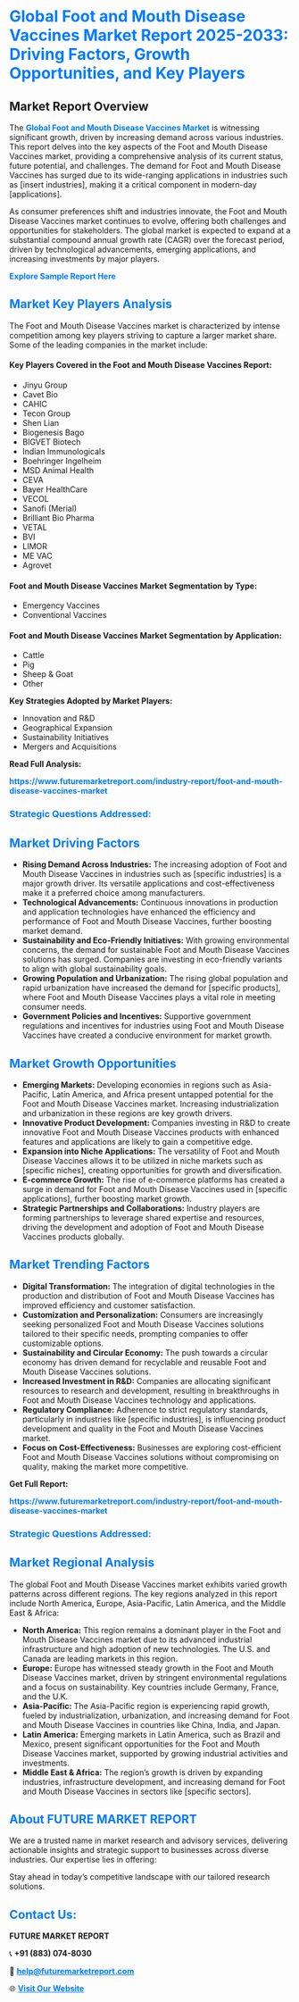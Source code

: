 <h1 style="color: #007BFF;">Global Foot and Mouth Disease Vaccines Market Report 2025-2033: Driving Factors, Growth Opportunities, and Key Players</h1>

<section id="overview">
<h2>Market Report Overview</h2>
<p>The <a href="https://www.futuremarketreport.com/industry-report/foot-and-mouth-disease-vaccines-market" style="color: #007BFF; text-decoration: none;"><strong>Global Foot and Mouth Disease Vaccines Market</strong></a> is witnessing significant growth, driven by increasing demand across various industries. This report delves into the key aspects of the Foot and Mouth Disease Vaccines market, providing a comprehensive analysis of its current status, future potential, and challenges. The demand for Foot and Mouth Disease Vaccines has surged due to its wide-ranging applications in industries such as [insert industries], making it a critical component in modern-day [applications].</p>
<p>As consumer preferences shift and industries innovate, the Foot and Mouth Disease Vaccines market continues to evolve, offering both challenges and opportunities for stakeholders. The global market is expected to expand at a substantial compound annual growth rate (CAGR) over the forecast period, driven by technological advancements, emerging applications, and increasing investments by major players.</p>
</section>

<section id="overview">
<p><a href="https://www.futuremarketreport.com/request-sample/reportId=51544" style="color: #007BFF; text-decoration: none;"><strong>Explore Sample Report Here</strong></a></p>
</section>

<section id="key-players">
<h2 style="color: #007BFF;">Market Key Players Analysis</h2>
<p>The Foot and Mouth Disease Vaccines market is characterized by intense competition among key players striving to capture a larger market share. Some of the leading companies in the market include:</p>
<h4>Key Players Covered in the Foot and Mouth Disease Vaccines Report:</h4>
<ul><li>Jinyu Group</li><li>Cavet Bio</li><li>CAHIC</li><li>Tecon Group</li><li>Shen Lian</li><li>Biogenesis Bago</li><li>BIGVET Biotech</li><li>Indian Immunologicals</li><li>Boehringer Ingelheim</li><li>MSD Animal Health</li><li>CEVA</li><li>Bayer HealthCare</li><li>VECOL</li><li>Sanofi (Merial)</li><li>Brilliant Bio Pharma</li><li>VETAL</li><li>BVI</li><li>LIMOR</li><li>ME VAC</li><li>Agrovet</li></ul>
<h4>Foot and Mouth Disease Vaccines Market Segmentation by Type:</h4>
<ul><li>Emergency Vaccines</li><li>Conventional Vaccines</li></ul>

<h4>Foot and Mouth Disease Vaccines Market Segmentation by Application:</h4>
<ul><li>Cattle</li><li>Pig</li><li>Sheep &amp; Goat</li><li>Other</li></ul>
<p><strong>Key Strategies Adopted by Market Players:</strong></p>
<ul>
<li>Innovation and R&D</li>
<li>Geographical Expansion</li>
<li>Sustainability Initiatives</li>
<li>Mergers and Acquisitions</li>
</ul>
</section>

<section>
<p><strong>Read Full Analysis: </strong></p><a href="https://www.futuremarketreport.com/industry-report/foot-and-mouth-disease-vaccines-market" style="color: #007BFF; text-decoration: none;"><strong>https://www.futuremarketreport.com/industry-report/foot-and-mouth-disease-vaccines-market</strong></a>
<h3 style="color: #007BFF;">Strategic Questions Addressed:</h3>
</section>

<section id="driving-factors">
<h2 style="color: #007BFF;">Market Driving Factors</h2>
<ul>
<li><strong>Rising Demand Across Industries:</strong> The increasing adoption of Foot and Mouth Disease Vaccines in industries such as [specific industries] is a major growth driver. Its versatile applications and cost-effectiveness make it a preferred choice among manufacturers.</li>
<li><strong>Technological Advancements:</strong> Continuous innovations in production and application technologies have enhanced the efficiency and performance of Foot and Mouth Disease Vaccines, further boosting market demand.</li>
<li><strong>Sustainability and Eco-Friendly Initiatives:</strong> With growing environmental concerns, the demand for sustainable Foot and Mouth Disease Vaccines solutions has surged. Companies are investing in eco-friendly variants to align with global sustainability goals.</li>
<li><strong>Growing Population and Urbanization:</strong> The rising global population and rapid urbanization have increased the demand for [specific products], where Foot and Mouth Disease Vaccines plays a vital role in meeting consumer needs.</li>
<li><strong>Government Policies and Incentives:</strong> Supportive government regulations and incentives for industries using Foot and Mouth Disease Vaccines have created a conducive environment for market growth.</li>
</ul>
</section>

<section id="growth-opportunities">
<h2 style="color: #007BFF;">Market Growth Opportunities</h2>
<ul>
<li><strong>Emerging Markets:</strong> Developing economies in regions such as Asia-Pacific, Latin America, and Africa present untapped potential for the Foot and Mouth Disease Vaccines market. Increasing industrialization and urbanization in these regions are key growth drivers.</li>
<li><strong>Innovative Product Development:</strong> Companies investing in R&D to create innovative Foot and Mouth Disease Vaccines products with enhanced features and applications are likely to gain a competitive edge.</li>
<li><strong>Expansion into Niche Applications:</strong> The versatility of Foot and Mouth Disease Vaccines allows it to be utilized in niche markets such as [specific niches], creating opportunities for growth and diversification.</li>
<li><strong>E-commerce Growth:</strong> The rise of e-commerce platforms has created a surge in demand for Foot and Mouth Disease Vaccines used in [specific applications], further boosting market growth.</li>
<li><strong>Strategic Partnerships and Collaborations:</strong> Industry players are forming partnerships to leverage shared expertise and resources, driving the development and adoption of Foot and Mouth Disease Vaccines products globally.</li>
</ul>
</section>

<section id="trending-factors">
<h2 style="color: #007BFF;">Market Trending Factors</h2>
<ul>
<li><strong>Digital Transformation:</strong> The integration of digital technologies in the production and distribution of Foot and Mouth Disease Vaccines has improved efficiency and customer satisfaction.</li>
<li><strong>Customization and Personalization:</strong> Consumers are increasingly seeking personalized Foot and Mouth Disease Vaccines solutions tailored to their specific needs, prompting companies to offer customizable options.</li>
<li><strong>Sustainability and Circular Economy:</strong> The push towards a circular economy has driven demand for recyclable and reusable Foot and Mouth Disease Vaccines solutions.</li>
<li><strong>Increased Investment in R&D:</strong> Companies are allocating significant resources to research and development, resulting in breakthroughs in Foot and Mouth Disease Vaccines technology and applications.</li>
<li><strong>Regulatory Compliance:</strong> Adherence to strict regulatory standards, particularly in industries like [specific industries], is influencing product development and quality in the Foot and Mouth Disease Vaccines market.</li>
<li><strong>Focus on Cost-Effectiveness:</strong> Businesses are exploring cost-efficient Foot and Mouth Disease Vaccines solutions without compromising on quality, making the market more competitive.</li>
</ul>
</section>

<section>
<p><strong>Get Full Report: </strong></p><a href="https://www.futuremarketreport.com/industry-report/foot-and-mouth-disease-vaccines-market" style="color: #007BFF; text-decoration: none;"><strong>https://www.futuremarketreport.com/industry-report/foot-and-mouth-disease-vaccines-market</strong></a>
<h3 style="color: #007BFF;">Strategic Questions Addressed:</h3>
</section>


<section id="regional-analysis">
<h2 style="color: #007BFF;">Market Regional Analysis</h2>
<p>The global Foot and Mouth Disease Vaccines market exhibits varied growth patterns across different regions. The key regions analyzed in this report include North America, Europe, Asia-Pacific, Latin America, and the Middle East & Africa:</p>
<ul>
<li><strong>North America:</strong> This region remains a dominant player in the Foot and Mouth Disease Vaccines market due to its advanced industrial infrastructure and high adoption of new technologies. The U.S. and Canada are leading markets in this region.</li>
<li><strong>Europe:</strong> Europe has witnessed steady growth in the Foot and Mouth Disease Vaccines market, driven by stringent environmental regulations and a focus on sustainability. Key countries include Germany, France, and the U.K.</li>
<li><strong>Asia-Pacific:</strong> The Asia-Pacific region is experiencing rapid growth, fueled by industrialization, urbanization, and increasing demand for Foot and Mouth Disease Vaccines in countries like China, India, and Japan.</li>
<li><strong>Latin America:</strong> Emerging markets in Latin America, such as Brazil and Mexico, present significant opportunities for the Foot and Mouth Disease Vaccines market, supported by growing industrial activities and investments.</li>
<li><strong>Middle East & Africa:</strong> The region’s growth is driven by expanding industries, infrastructure development, and increasing demand for Foot and Mouth Disease Vaccines in sectors like [specific sectors].</li>
</ul>
</section>

<footer>
<h2 style="color: #007BFF;">About FUTURE MARKET REPORT</h2>
<p>We are a trusted name in market research and advisory services, delivering actionable insights and strategic support to businesses across diverse industries. Our expertise lies in offering:</p>

<p>Stay ahead in today’s competitive landscape with our tailored research solutions.</p>

<h2 style="color: #007BFF;">Contact Us:</h2>
<p><strong>FUTURE MARKET REPORT</strong></p>
<p>📞 <strong>+91 (883) 074-8030</strong></p>
<p>📧 <strong><a href="mailto:help@futuremarketreport.com" style="color: #007BFF;">help@futuremarketreport.com</a></strong></p>
<p>🌐 <strong><a href="https://www.futuremarketreport.com/" style="color: #007BFF;">Visit Our Website</a></strong></p>
</footer>